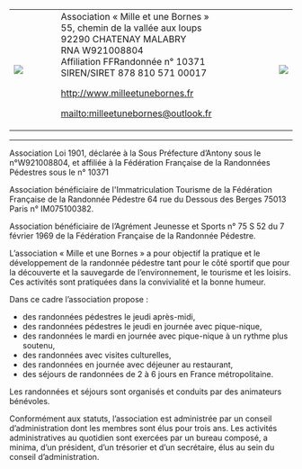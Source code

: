<table align=center>
  <td width=166>
        <img src="./ffr.gif"/>
    </td>
    <td width=500>
Association « Mille et une Bornes »<br>
55, chemin de la vallée aux loups<br>
92290 CHATENAY MALABRY<br>
RNA W921008804<br>
Affiliation FFRandonnée n° 10371<br>
SIREN/SIRET 878 810 571 00017<br>

<p> <a href=http://www.milleetunebornes.fr>http://www.milleetunebornes.fr</a>
<p> <a href=mailto:milleetunebornes@outlook.fr>mailto:milleetunebornes@outlook.fr</a>
    </td>
    <td align = right width=87>
        <img src="./logo-1001.png" width=/>
    </td>
<table>

-------------------------

Association Loi 1901, déclarée à la Sous Préfecture d’Antony sous le n°W921008804, et affiliée à la Fédération Française de la Randonnées Pédestres sous le n° 10371

Association bénéficiaire de l'Immatriculation Tourisme de la Fédération Française de la Randonnée Pédestre 64 rue du Dessous des Berges 75013 Paris n° IM075100382.

Association bénéficiaire de l’Agrément Jeunesse et Sports n° 75 S 52 du 7 février 1969 de la Fédération Française de la Randonnée Pédestre.

L’association « Mille et une Bornes » a pour objectif la pratique et le développement de la randonnée pédestre tant pour le côté sportif que pour la découverte et la sauvegarde de l’environnement, le tourisme et les loisirs. Ces activités sont pratiquées dans la convivialité et la bonne humeur.

Dans ce cadre l’association propose :
- des randonnées pédestres le jeudi après-midi,
- des randonnées pédestres le jeudi en journée avec pique-nique,
- des randonnées le mardi en journée avec pique-nique à un rythme plus soutenu,
- des randonnées avec visites culturelles,
- des randonnées en journée avec déjeuner au restaurant,
- des séjours de randonnées de 2 à 6 jours en France métropolitaine.
 
Les randonnées et séjours sont organisés et conduits par des animateurs bénévoles.   

Conformément aux statuts, l’association est administrée par un conseil d’administration dont les membres sont élus pour trois ans. Les activités administratives au quotidien sont exercées par un bureau composé, a minima, d’un président, d’un trésorier et d’un secrétaire, élus au sein du conseil d’administration.
